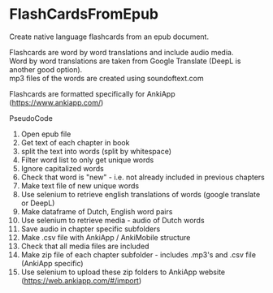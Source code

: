 # FlashCardsFromEpub
Create native language flashcards from an epub document.

Flashcards are word by word translations and include audio media.\
Word by word translations are taken from Google Translate (DeepL is another good option).\
mp3 files of the words are created using soundoftext.com

Flashcards are formatted specifically for AnkiApp (https://www.ankiapp.com/)

PseudoCode
1. Open epub file
2. Get text of each chapter in book
3. split the text into words (split by whitespace)
4. Filter word list to only get unique words
5. Ignore capitalized words
6. Check that word is "new" - i.e. not already included in previous chapters
7. Make text file of new unique words
8. Use selenium to retrieve english translations of words (google translate or DeepL)
9. Make dataframe of Dutch, English word pairs
10. Use selenium to retrieve media - audio of Dutch words
11. Save audio in chapter specific subfolders
12. Make .csv file with AnkiApp / AnkiMobile structure
13. Check that all media files are included
14. Make zip file of each chapter subfolder - includes .mp3's and .csv file (AnkiApp specific)
15. Use selenium to upload these zip folders to AnkiApp website (https://web.ankiapp.com/#/import)
